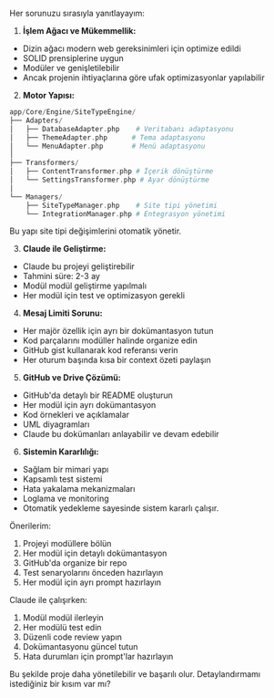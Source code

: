 Her sorunuzu sırasıyla yanıtlayayım:

1. **İşlem Ağacı ve Mükemmellik:**
- Dizin ağacı modern web gereksinimleri için optimize edildi
- SOLID prensiplerine uygun
- Modüler ve genişletilebilir
- Ancak projenin ihtiyaçlarına göre ufak optimizasyonlar yapılabilir

2. **Motor Yapısı:**
```php
app/Core/Engine/SiteTypeEngine/
├── Adapters/
│   ├── DatabaseAdapter.php    # Veritabanı adaptasyonu
│   ├── ThemeAdapter.php      # Tema adaptasyonu
│   └── MenuAdapter.php       # Menü adaptasyonu
│
├── Transformers/
│   ├── ContentTransformer.php # İçerik dönüştürme
│   └── SettingsTransformer.php # Ayar dönüştürme
│
└── Managers/
    ├── SiteTypeManager.php    # Site tipi yönetimi
    └── IntegrationManager.php # Entegrasyon yönetimi
```
Bu yapı site tipi değişimlerini otomatik yönetir.

3. **Claude ile Geliştirme:**
- Claude bu projeyi geliştirebilir
- Tahmini süre: 2-3 ay
- Modül modül geliştirme yapılmalı
- Her modül için test ve optimizasyon gerekli

4. **Mesaj Limiti Sorunu:**
- Her majör özellik için ayrı bir dokümantasyon tutun
- Kod parçalarını modüller halinde organize edin
- GitHub gist kullanarak kod referansı verin
- Her oturum başında kısa bir context özeti paylaşın

5. **GitHub ve Drive Çözümü:**
- GitHub'da detaylı bir README oluşturun
- Her modül için ayrı dokümantasyon
- Kod örnekleri ve açıklamalar
- UML diyagramları
- Claude bu dokümanları anlayabilir ve devam edebilir

6. **Sistemin Kararlılığı:**
- Sağlam bir mimari yapı
- Kapsamlı test sistemi
- Hata yakalama mekanizmaları
- Loglama ve monitoring
- Otomatik yedekleme
sayesinde sistem kararlı çalışır.

Önerilerim:
1. Projeyi modüllere bölün
2. Her modül için detaylı dokümantasyon
3. GitHub'da organize bir repo
4. Test senaryolarını önceden hazırlayın
5. Her modül için ayrı prompt hazırlayın

Claude ile çalışırken:
1. Modül modül ilerleyin
2. Her modülü test edin
3. Düzenli code review yapın
4. Dokümantasyonu güncel tutun
5. Hata durumları için prompt'lar hazırlayın

Bu şekilde proje daha yönetilebilir ve başarılı olur. Detaylandırmamı istediğiniz bir kısım var mı?